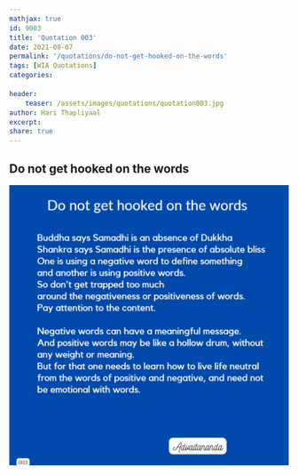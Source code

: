 ```yaml
---
mathjax: true
id: 9003
title: 'Quotation 003'
date: 2021-08-07
permalink: '/quotations/do-not-get-hooked-on-the-words'
tags: [WIA Quotations] 
categories: 

header:
    teaser: /assets/images/quotations/quotation003.jpg
author: Hari Thapliyaal 
excerpt:
share: true 
---
```


## Do not get hooked on the words

![Do not get hooked on the words](/assets/images/quotations/quotation003.jpg)
